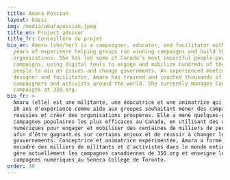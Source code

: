 ```yaml
---
title: Amara Possian
layout: basic
img: /media/amarapossian.jpeg
title_en: Project advisor
title_fr: Conseillère du projet
bio_en: Amara (she/her) is a campaigner, educator, and facilitator with 10+
  years of experience helping groups run winning campaigns and build thriving
  organizations. She has led some of Canada’s most impactful people-powered
  campaigns, using digital tools to engage and mobilize hundreds of thousands of
  people to win on issues and change governments. An experienced meeting
  designer and facilitator, Amara has trained and coached thousands of
  campaigners and activists around the world. She currently manages Canada
  campaigns at 350.org.
bio_fr: >
  Amara (elle) est une militante, une éducatrice et une animatrice qui a plus de
  10 ans d'expérience comme aide aux groupes souhaitant mener des campagnes
  réussies et créer des organisations prospères. Elle a mené quelques-unes des
  campagnes populaires les plus efficaces au Canada, en utilisant des outils
  numériques pour engager et mobiliser des centaines de milliers de personnes
  afin d’être gagnant.es sur certains enjeux et de réussir à changer les
  gouvernements. Conceptrice et animatrice expérimentée, Amara a formé et
  encadré des milliers de militants et d'activistes dans le monde entier. Elle
  gère actuellement les campagnes canadiennes de 350.org et enseigne les
  campagnes numériques au Seneca College de Toronto.
order: 10
---
```

